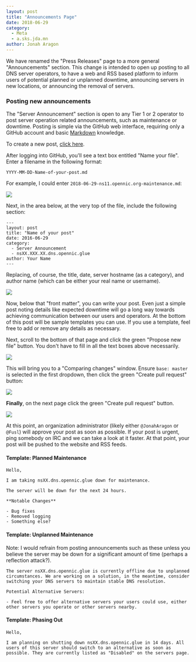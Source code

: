 ```yaml
---
layout: post
title: "Announcements Page"
date: 2018-06-29
category:
  - Meta
  - a.sks.jda.mn
author: Jonah Aragon
---
```

<div id="posting"></div>
We have renamed the "Press Releases" page to a more general "Announcements" section. This change is intended to open up posting to all DNS server operators, to have a web and RSS based platform to inform users of potential planned or unplanned downtime, announcing servers in new locations, or announcing the removal of servers.

### Posting new announcements

The "Server Announcement" section is open to any Tier 1 or 2 operator to post server operation related announcements, such as maintenance or downtime. Posting is simple via the GitHub web interface, requiring only a GitHub account and basic [Markdown](https://guides.github.com/features/mastering-markdown/) knowledge.

To create a new post, [click here](https://github.com/opennic/opennic-web/new/master/_i18n/en/_posts).

After logging into GitHub, you'll see a text box entitled "Name your file". Enter a filename in the following format:

```
YYYY-MM-DD-Name-of-your-post.md
```

For example, I could enter `2018-06-29-ns11.opennic.org-maintenance.md`:

![](/assets/images/git-filename.png)

Next, in the area below, at the very top of the file, include the following section:

```
---
layout: post
title: "Name of your post"
date: 2016-06-29
category:
  - Server Announcement
  - nsXX.XXX.XX.dns.opennic.glue
author: Your Name
---
```

Replacing, of course, the title, date, server hostname (as a category), and author name (which can be either your real name or username).

![](/assets/images/git-frontmatter.png)

Now, below that "front matter", you can write your post. Even just a simple post noting details like expected downtime will go a long way towards achieving communication between our users and operators. At the bottom of this post will be sample templates you can use. If you use a template, feel free to add or remove any details as necessary.

Next, scroll to the bottom of that page and click the green "Propose new file" button. You don't have to fill in all the text boxes above necessarily.

![](/assets/images/git-pr.png)

This will bring you to a "Comparing changes" window. Ensure `base: master` is selected in the first dropdown, then click the green "Create pull request" button:

![](/assets/images/git-comparing-changes.png)

**Finally**, on the next page click the green "Create pull request" button.

![](/assets/images/git-pr-confirm.png)

At this point, an organization administrator (likely either `@JonahAragon` or `@Fusl`) will approve your post as soon as possible. If your post is urgent, ping somebody on IRC and we can take a look at it faster. At that point, your post will be pushed to the website and RSS feeds.

#### Template: Planned Maintenance

```
Hello,

I am taking nsXX.dns.opennic.glue down for maintenance.

The server will be down for the next 24 hours.

**Notable Changes**

- Bug fixes
- Removed logging
- Something else?
```

#### Template: Unplanned Maintenance

Note: I would refrain from posting announcements such as these unless you believe the server may be down for a significant amount of time (perhaps a reflection attack?).

```
The server nsXX.dns.opennic.glue is currently offline due to unplanned circumstances. We are working on a solution, in the meantime, consider switching your DNS servers to maintain stable DNS resolution.

Potential Alternative Servers:

- Feel free to offer alternative servers your users could use, either other servers you operate or other servers nearby.
```

#### Template: Phasing Out

```
Hello,

I am planning on shutting down nsXX.dns.opennic.glue in 14 days. All users of this server should switch to an alternative as soon as possible. They are currently listed as "Disabled" on the servers page.
```
